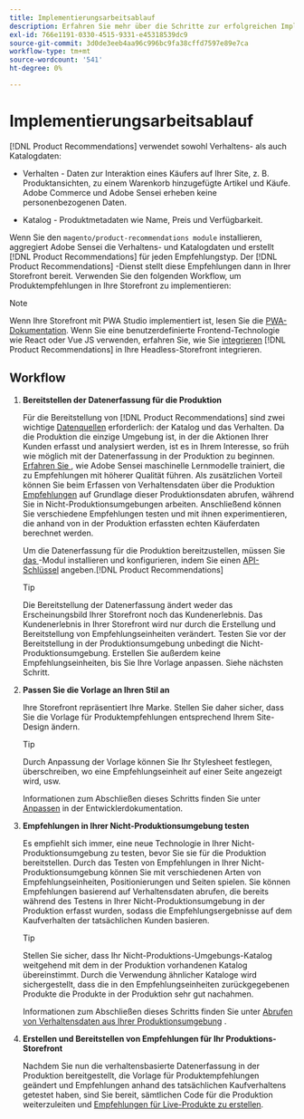 ```yaml
---
title: Implementierungsarbeitsablauf
description: Erfahren Sie mehr über die Schritte zur erfolgreichen Implementierung von [!DNL Product Recommendations] auf Ihrer Storefront.
exl-id: 766e1191-0330-4515-9331-e45318539dc9
source-git-commit: 3d0de3eeb4aa96c996bc9fa38cffd7597e89e7ca
workflow-type: tm+mt
source-wordcount: '541'
ht-degree: 0%

---
```


# Implementierungsarbeitsablauf

[!DNL Product Recommendations] verwendet sowohl Verhaltens- als auch Katalogdaten:

- Verhalten - Daten zur Interaktion eines Käufers auf Ihrer Site, z. B. Produktansichten, zu einem Warenkorb hinzugefügte Artikel und Käufe. Adobe Commerce und Adobe Sensei erheben keine personenbezogenen Daten.

- Katalog - Produktmetadaten wie Name, Preis und Verfügbarkeit.

Wenn Sie den `magento/product-recommendations module` installieren, aggregiert Adobe Sensei die Verhaltens- und Katalogdaten und erstellt [!DNL Product Recommendations] für jeden Empfehlungstyp. Der [!DNL Product Recommendations] -Dienst stellt diese Empfehlungen dann in Ihrer Storefront bereit. Verwenden Sie den folgenden Workflow, um Produktempfehlungen in Ihre Storefront zu implementieren:

>[!NOTE]
>
> Wenn Ihre Storefront mit PWA Studio implementiert ist, lesen Sie die [PWA-Dokumentation](https://developer.adobe.com/commerce/pwa-studio/integrations/product-recommendations/). Wenn Sie eine benutzerdefinierte Frontend-Technologie wie React oder Vue JS verwenden, erfahren Sie, wie Sie [integrieren](headless.md) [!DNL Product Recommendations] in Ihre Headless-Storefront integrieren.

## Workflow

1. **Bereitstellen der Datenerfassung für die Produktion**

   Für die Bereitstellung von [!DNL Product Recommendations] sind zwei wichtige [Datenquellen](type.md) erforderlich: der Katalog und das Verhalten. Da die Produktion die einzige Umgebung ist, in der die Aktionen Ihrer Kunden erfasst und analysiert werden, ist es in Ihrem Interesse, so früh wie möglich mit der Datenerfassung in der Produktion zu beginnen. [Erfahren Sie ](behavioral-data.md), wie Adobe Sensei maschinelle Lernmodelle trainiert, die zu Empfehlungen mit höherer Qualität führen. Als zusätzlichen Vorteil können Sie beim Erfassen von Verhaltensdaten über die Produktion [Empfehlungen](verify.md) auf Grundlage dieser Produktionsdaten abrufen, während Sie in Nicht-Produktionsumgebungen arbeiten. Anschließend können Sie verschiedene Empfehlungen testen und mit ihnen experimentieren, die anhand von in der Produktion erfassten echten Käuferdaten berechnet werden.

   Um die Datenerfassung für die Produktion bereitzustellen, müssen Sie [das ](install-configure.md) -Modul installieren und konfigurieren, indem Sie einen [API-Schlüssel](https://experienceleague.adobe.com/docs/commerce-merchant-services/user-guides/integration-services/saas.html) angeben.[!DNL Product Recommendations]

   >[!TIP]
   >
   > Die Bereitstellung der Datenerfassung ändert weder das Erscheinungsbild Ihrer Storefront noch das Kundenerlebnis. Das Kundenerlebnis in Ihrer Storefront wird nur durch die Erstellung und Bereitstellung von Empfehlungseinheiten verändert. Testen Sie vor der Bereitstellung in der Produktionsumgebung unbedingt die Nicht-Produktionsumgebung. Erstellen Sie außerdem keine Empfehlungseinheiten, bis Sie Ihre Vorlage anpassen. Siehe nächsten Schritt.

1. **Passen Sie die Vorlage an Ihren Stil an**

   Ihre Storefront repräsentiert Ihre Marke. Stellen Sie daher sicher, dass Sie die Vorlage für Produktempfehlungen entsprechend Ihrem Site-Design ändern.

   >[!TIP]
   >
   > Durch Anpassung der Vorlage können Sie Ihr Stylesheet festlegen, überschreiben, wo eine Empfehlungseinheit auf einer Seite angezeigt wird, usw.

   Informationen zum Abschließen dieses Schritts finden Sie unter [Anpassen](https://experienceleague.adobe.com/docs/commerce-merchant-services/product-recommendations/developer/customize.html) in der Entwicklerdokumentation.

1. **Empfehlungen in Ihrer Nicht-Produktionsumgebung testen**

   Es empfiehlt sich immer, eine neue Technologie in Ihrer Nicht-Produktionsumgebung zu testen, bevor Sie sie für die Produktion bereitstellen. Durch das Testen von Empfehlungen in Ihrer Nicht-Produktionsumgebung können Sie mit verschiedenen Arten von Empfehlungseinheiten, Positionierungen und Seiten spielen. Sie können Empfehlungen basierend auf Verhaltensdaten abrufen, die bereits während des Testens in Ihrer Nicht-Produktionsumgebung in der Produktion erfasst wurden, sodass die Empfehlungsergebnisse auf dem Kaufverhalten der tatsächlichen Kunden basieren.

   >[!TIP]
   >
   > Stellen Sie sicher, dass Ihr Nicht-Produktions-Umgebungs-Katalog weitgehend mit dem in der Produktion vorhandenen Katalog übereinstimmt. Durch die Verwendung ähnlicher Kataloge wird sichergestellt, dass die in den Empfehlungseinheiten zurückgegebenen Produkte die Produkte in der Produktion sehr gut nachahmen.

   Informationen zum Abschließen dieses Schritts finden Sie unter [Abrufen von Verhaltensdaten aus Ihrer Produktionsumgebung](staging-environment.md) .

1. **Erstellen und Bereitstellen von Empfehlungen für Ihr Produktions-Storefront**

   Nachdem Sie nun die verhaltensbasierte Datenerfassung in der Produktion bereitgestellt, die Vorlage für Produktempfehlungen geändert und Empfehlungen anhand des tatsächlichen Kaufverhaltens getestet haben, sind Sie bereit, sämtlichen Code für die Produktion weiterzuleiten und [Empfehlungen für Live-Produkte zu erstellen](create.md).

